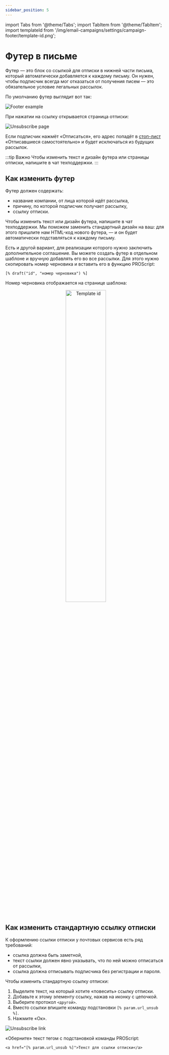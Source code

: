 ```yaml
---
sidebar_position: 5
---
```


import Tabs from '@theme/Tabs';
import TabItem from '@theme/TabItem';
import templateId from '/img/email-campaigns/settings/campaign-footer/template-id.png';

# Футер в письме

Футер — это блок со ссылкой для отписки в нижней части письма, который автоматически добавляется к каждому письму. Он нужен, чтобы подписчик всегда мог отказаться от получения писем — это обязательное условие легальных рассылок.

По умолчанию футер выглядит вот так: <br/>

![Footer example](/img/email-campaigns/settings\campaign-footer/footer-example.png)

При нажатии на ссылку открывается страница отписки:<br/>

![Unsubscribe page](/img/email-campaigns/settings\campaign-footer/unsubscribe-page.png) 

Если подписчик нажмёт «Отписаться», его адрес попадёт в [стоп-лист](https://docs.sendsay.ru/subscribers/contacts/stop-lists) «Отписавшиеся самостоятельно» и будет исключаться из будущих рассылок.

:::tip Важно
Чтобы изменить текст и дизайн футера или страницы отписки, напишите в чат техподдержки.
:::

## Как изменить футер

Футер должен содержать:

- название компании, от лица которой идёт рассылка,
- причину, по которой подписчик получает рассылку,
- ссылку отписки.

Чтобы изменить текст или дизайн футера, напишите в чат техподдержки. Мы поможем заменить стандартный дизайн на ваш: для этого пришлите нам HTML-код нового футера, — и он будет автоматически подставляться к каждому письму.

Есть и другой вариант, для реализации которого нужно заключить дополнительное соглашение. Вы можете создать футер в отдельном шаблоне и вручную добавлять его во все рассылки. Для этого нужно скопировать номер черновика и вставить его в функцию PROScript:

```
[% draft("id", "номер черновика") %]
```

Номер черновика отображается на странице шаблона:

<p align="center">
  <img width="50%" src={templateId} alt="Template id" />
</p>

## Как изменить стандартную ссылку отписки

К оформлению ссылки отписки у почтовых сервисов есть ряд требований:

- ссылка должна быть заметной,
- текст ссылки должен явно указывать, что по ней можно отписаться от рассылки,
- ссылка должна отписывать подписчика без регистрации и пароля.

Чтобы изменить стандартную ссылку отписки:

<Tabs>
<TabItem value="key1" label="В блочном редакторе">

1. Выделите текст, на который хотите «повесить» ссылку отписки.
2. Добавьте к этому элементу ссылку, нажав на иконку с цепочкой.
3. Выберите протокол `<другой>`.
4. Вместо ссылки впишите команду подстановки `[% param.url_unsub %]`.
5. Нажмите «Ок».

![Unsubscribe link](/img/email-campaigns/settings/campaign-footer/unsubscribe-link.gif)

</TabItem>
<TabItem value="key2" label="В HTML-редакторе">

«Оберните» текст тегом с подстановкой команды PROScript:

```
<a href="[% param.url_unsub %]">Текст для ссылки отписки</a>
```

</TabItem>
</Tabs>
